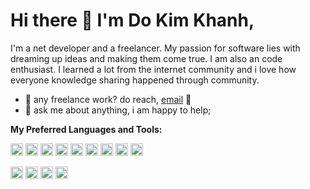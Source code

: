 # Hi there 🍕 I'm Do Kim Khanh,

I'm a net developer and a freelancer. My passion for software lies with dreaming up ideas and making them come true. I am also an code enthusiast. I learned a lot from the internet community and i love how everyone knowledge sharing happened through community.

- 💼 any freelance work? do reach, [email](mailto:dokimkhanh0709@gmail.com) 🚀
- 💬 ask me about anything, i am happy to help;

**My Preferred Languages and Tools:**  

<code><img height="20" src="https://skillicons.dev/icons?i=c"></code>
<code><img height="20" src="https://skillicons.dev/icons?i=cpp"></code>
<code><img height="20" src="https://skillicons.dev/icons?i=cs"></code>
<code><img height="20" src="https://skillicons.dev/icons?i=dotnet"></code>
<code><img height="20" src="https://skillicons.dev/icons?i=html"></code>
<code><img height="20" src="https://skillicons.dev/icons?i=css"></code>
<code><img height="20" src="https://skillicons.dev/icons?i=js"></code>
<code><img height="20" src="https://skillicons.dev/icons?i=angular"></code>
<code><img height="20" src="https://skillicons.dev/icons?i=bootstrap"></code>

<code><img height="20" src="https://skillicons.dev/icons?i=postman"></code>
<code><img height="20" src="https://skillicons.dev/icons?i=mysql"></code>
<code><img height="20" src="https://skillicons.dev/icons?i=github"></code>
<code><img height="20" src="https://skillicons.dev/icons?i=git"></code>

